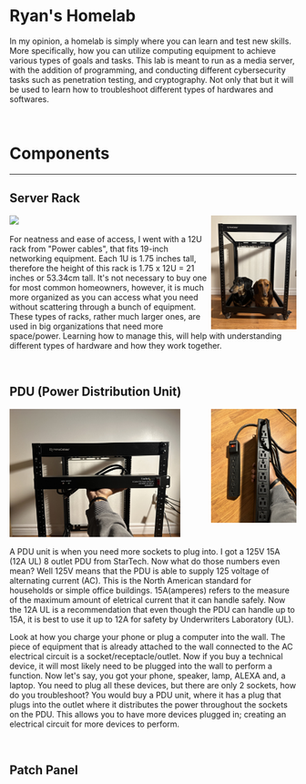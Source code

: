 <h1>Ryan's Homelab</h1>
<p> In my opinion, a homelab is simply where you can learn and test new skills. More specifically, how you can utilize computing equipment to achieve various types of goals and tasks. This lab is meant to run as a media server, with the addition of programming, and conducting different cybersecurity tasks such as penetration testing, and cryptography. Not only that but it will be used to learn how to troubleshoot different types of hardwares and softwares.   </p>
<br>
<h1> Components </h1>
<hr>
<h2> Server Rack </h2>
<img src = "Server-Rack1.jpg" width = "150">  <img src = "RACK2.jpg" width="150" align = "right"> 
<p> For neatness and ease of access, I went with a 12U rack from "Power cables", that fits 19-inch networking equipment. Each 1U is 1.75 inches tall, 
  therefore the height of this rack is 1.75 x 12U = 21 inches or 53.34cm tall. 
  It's not necessary to buy one for most common homeowners, however, it is much more organized as you can access what you need 
  without scattering through a bunch of equipment. These types of racks, rather much larger ones, are used in big organizations that
  need more space/power. Learning how to manage this, will help with understanding different types of hardware and how they work together.</p>
  <br>

<h2> PDU (Power Distribution Unit) </h2>
<img src = "PDU.jpg"; width = "300"; > 
<img src = "PDUCompar.jpg" width = "150"  align ="right"; > 
<p> A PDU unit is when you need more sockets to plug into. I got a 125V 15A (12A UL) 8 outlet PDU from StarTech. Now what do those numbers even mean? 
  Well 125V means that the PDU is able to supply 125 voltage of alternating current (AC). This is the North American standard for households or simple 
  office buildings. 15A(amperes) refers to the measure of the maximum amount of eletrical current that it can handle safely. Now the 12A UL is a recommendation 
  that even though the PDU can handle up to 15A, it is best to use it up to 12A for safety by Underwriters Laboratory (UL). 
  <br> 
  
Look at how you charge your phone or plug a computer into the wall. The piece of equipment that is already attached to the wall connected to the AC electrical circuit is a socket/receptacle/outlet. Now
if you buy a technical device, it will most likely need to be plugged into the wall to perform a function. Now let's say, you got your phone, 
speaker, lamp, ALEXA and, a laptop. You need to plug all these devices, but there are only 2 sockets, how do you troubleshoot? You would buy a 
PDU unit, where it has a plug that plugs into the outlet where it distributes the power throughout the sockets on the PDU. This allows you to have 
more devices plugged in; creating an electrical circuit for more devices to perform. 
</p> 

<br> 
<h2> Patch Panel </h2>
